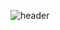 ![header](https://capsule-render.vercel.app/api?type=slice&color=gradient&height=200&section=header&text=진수의README%20render&fontSize=120)

<!---
KingOfSilver/KingOfSilver is a ✨ special ✨ repository because its `README.md` (this file) appears on your GitHub profile.
You can click the Preview link to take a look at your changes.
--->
